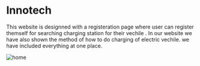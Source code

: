 # Innotech 
This website is designned with a registeration page where user can register themself for searching charging station for their vechile . In our website we have also shown the method of how to do charging of electric vechile. we have included everything at one place.

![home](https://user-images.githubusercontent.com/73209751/164203759-c514c732-a18f-41be-9e6f-213ae189088a.png)
